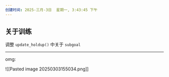 ```yaml
---
创建时间: 2025-三月-3日  星期一, 3:43:45 下午
---
```




## 关于训练
调整 `update_holdup()` 中关于 `subgoal` 























































---


omg:

![[Pasted image 20250303155034.png]]